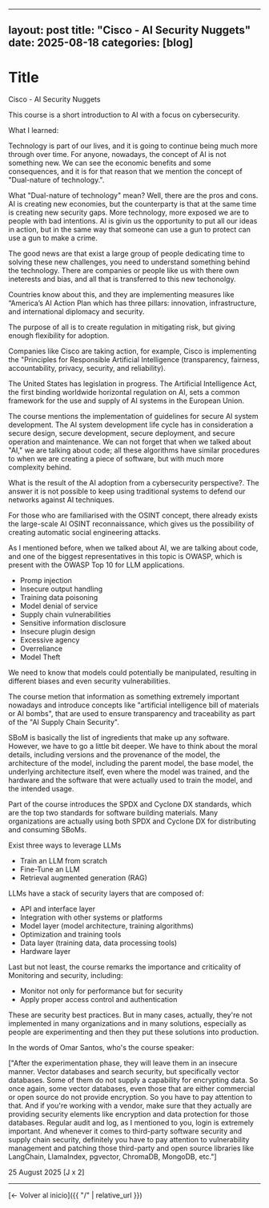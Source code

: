  ---
layout: post
title: "Cisco - AI Security Nuggets"
date: 2025-08-18
categories: [blog]
 ---
 
 # Title  
 Cisco - AI Security Nuggets 
 
This course is a short introduction to AI with a focus on cybersecurity. 

What I learned:

Technology is part of our lives, and it is going to continue being much more through over time. For anyone, nowadays, the concept of AI is not something new. We can see the economic benefits and some consequences, and it is for that reason that we mention the concept of "Dual-nature of technology.".

What "Dual-nature of technology" mean? Well, there are the pros and cons. AI is creating new economies, but the counterparty is that at the same time is creating new security gaps. More technology, more exposed we are to people with bad intentions. AI is givin us the opportunity to put all our ideas in action, but in the same way that someone can use a gun to protect can use a gun to make a crime. 

The good news are that exist a large group of people dedicating time to solving these new challenges, you need to understand something behind the technology. There are companies or people like us with there own ineterests and bias, and all that is transferred to this new techonolgy.

Countries know about this, and they are implementing measures like “America’s AI Action Plan which has three pillars: innovation, infrastructure, and international diplomacy and security.

The purpose of all is to create regulation in mitigating risk, but giving enough flexibility for adoption.

Companies like Cisco are taking action, for example, Cisco is implementing the "Principles for Responsible Artificial Intelligence (transparency, fairness, accountability, privacy, security, and reliability).

The United States has legislation in progress. The Artificial Intelligence Act, the first binding worldwide horizontal regulation on AI, sets a common framework for the use and supply of AI systems in the European Union.

The course mentions the implementation of guidelines for secure AI system development. The AI system development life cycle has in consideration a secure design, secure development, secure deployment, and secure operation and maintenance. We can not forget that when we talked about "AI," we are talking about code; all these algorithms have similar procedures to when we are creating a piece of software, but with much more complexity behind.

What is the result of the AI adoption from a cybersecurity perspective?. The answer it is not possible to keep using traditional systems to defend our networks against AI techniques.

For those who are familiarised with the OSINT concept, there already exists the large-scale AI OSINT reconnaissance, which gives us the possibility of creating automatic social engineering attacks.

As I mentioned before, when we talked about AI, we are talking about code, and one of the biggest representatives in this topic is OWASP, which is present with the OWASP Top 10 for LLM applications.

- Promp injection
- Insecure output handling
- Training data poisoning
- Model denial of service
- Supply chain vulnerabilities
- Sensitive information disclosure
- Insecure plugin design
- Excessive agency
- Overreliance
- Model Theft

We need to know that models could potentially be manipulated, resulting in different biases and even security vulnerabilities.

The course metion that information as something extremely important nowadays and introduce concepts like "artificial intelligence bill of materials or AI bombs", that are used to ensure transparency and traceability as part of the "AI Supply Chain Security".

SBoM is basically the list of ingredients that make up any software. However, we have to go a little bit deeper. We have to think about the moral details, including versions and the provenance of the model, the architecture of the model, including the parent model, the base model, the underlying architecture itself, even where the model was trained, and the hardware and the software that were actually used to train the model, and the intended usage.

Part of the course introduces the SPDX and Cyclone DX standards, which are the top two standards for software building materials. Many organizations are actually using both SPDX and Cyclone DX for distributing and consuming SBoMs.

Exist three ways to leverage LLMs
- Train an LLM from scratch
- Fine-Tune an LLM
- Retrieval augmented generation (RAG)

LLMs have a stack of security layers that are composed of:
- API and interface layer
- Integration with other systems or platforms
- Model layer (model architecture, training algorithms)
- Optimization and training tools
- Data layer (training data, data processing tools)
- Hardware layer

Last but not least, the course remarks the importance and criticality of Monitoring and security, including:

- Monitor not only for performance but for security
- Apply proper access control and authentication

These are security best practices. But in many cases, actually, they're not implemented in many organizations and in many solutions, especially as people are experimenting and then they put these solutions into production. 

In the words of Omar Santos, who's the course speaker:

["After the experimentation phase, they will leave them in an insecure manner. Vector databases and search security, but specifically vector databases. Some of them do not supply a capability for encrypting data. So once again, some vector databases, even those that are either commercial or open source do not provide encryption. So you have to pay attention to that. And if you're working with a vendor, make sure that they actually are providing security elements like encryption and data protection for those databases. Regular audit and log, as I mentioned to you, login is extremely important. And whenever it comes to third-party software security and supply chain security, definitely you have to pay attention to vulnerability management and patching those third-party and open source libraries like LangChain, LlamaIndex, pgvector, ChromaDB, MongoDB, etc."]


25 August 2025
[J x 2] 

 
---

[← Volver al inicio]({{ "/" | relative_url }})
